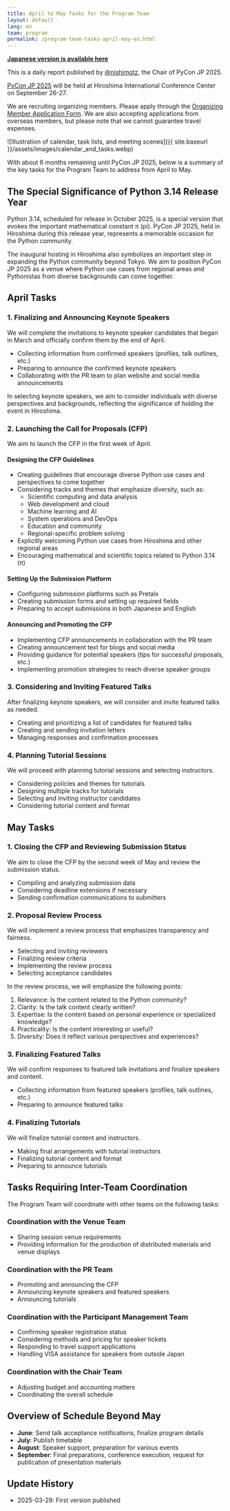 ```yaml
---
title: April to May Tasks for the Program Team
layout: default
lang: en
team: program
permalink: /program-team-tasks-april-may-en.html
---
```


[**Japanese version is available here**](https://pyconjp-2025-chair.nishimotz.com/program-team-tasks-april-may-ja.html)

This is a daily report published by [@nishimotz](https://d.nishimotz.com/aboutme), the Chair of PyCon JP 2025.

[PyCon JP 2025](https://2025.pycon.jp/) will be held at Hiroshima International Conference Center on September 26-27.

We are recruiting organizing members. Please apply through the [Organizing Member Application Form](https://forms.gle/7irqYKhZVj7AY7LfA).
We are also accepting applications from overseas members, but please note that we cannot guarantee travel expenses.

<div class="image-center">
![Illustration of calendar, task lists, and meeting scenes]({{ site.baseurl }}/assets/images/calendar_and_tasks.webp)
</div>

With about 6 months remaining until PyCon JP 2025, below is a summary of the key tasks for the Program Team to address from April to May.

## The Special Significance of Python 3.14 Release Year

Python 3.14, scheduled for release in October 2025, is a special version that evokes the important mathematical constant π (pi). PyCon JP 2025, held in Hiroshima during this release year, represents a memorable occasion for the Python community.

The inaugural hosting in Hiroshima also symbolizes an important step in expanding the Python community beyond Tokyo. We aim to position PyCon JP 2025 as a venue where Python use cases from regional areas and Pythonistas from diverse backgrounds can come together.

## April Tasks

### 1. Finalizing and Announcing Keynote Speakers

We will complete the invitations to keynote speaker candidates that began in March and officially confirm them by the end of April.

- Collecting information from confirmed speakers (profiles, talk outlines, etc.)
- Preparing to announce the confirmed keynote speakers
- Collaborating with the PR team to plan website and social media announcements

In selecting keynote speakers, we aim to consider individuals with diverse perspectives and backgrounds, reflecting the significance of holding the event in Hiroshima.

### 2. Launching the Call for Proposals (CFP)

We aim to launch the CFP in the first week of April.

#### Designing the CFP Guidelines

- Creating guidelines that encourage diverse Python use cases and perspectives to come together
- Considering tracks and themes that emphasize diversity, such as:
  - Scientific computing and data analysis
  - Web development and cloud
  - Machine learning and AI
  - System operations and DevOps
  - Education and community
  - Regional-specific problem solving
- Explicitly welcoming Python use cases from Hiroshima and other regional areas
- Encouraging mathematical and scientific topics related to Python 3.14 (π)

#### Setting Up the Submission Platform

- Configuring submission platforms such as Pretalx
- Creating submission forms and setting up required fields
- Preparing to accept submissions in both Japanese and English

#### Announcing and Promoting the CFP

- Implementing CFP announcements in collaboration with the PR team
- Creating announcement text for blogs and social media
- Providing guidance for potential speakers (tips for successful proposals, etc.)
- Implementing promotion strategies to reach diverse speaker groups

### 3. Considering and Inviting Featured Talks

After finalizing keynote speakers, we will consider and invite featured talks as needed.

- Creating and prioritizing a list of candidates for featured talks
- Creating and sending invitation letters
- Managing responses and confirmation processes

### 4. Planning Tutorial Sessions

We will proceed with planning tutorial sessions and selecting instructors.

- Considering policies and themes for tutorials
- Designing multiple tracks for tutorials
- Selecting and inviting instructor candidates
- Considering tutorial content and format

## May Tasks

### 1. Closing the CFP and Reviewing Submission Status

We aim to close the CFP by the second week of May and review the submission status.

- Compiling and analyzing submission data
- Considering deadline extensions if necessary
- Sending confirmation communications to submitters

### 2. Proposal Review Process

We will implement a review process that emphasizes transparency and fairness.

- Selecting and inviting reviewers
- Finalizing review criteria
- Implementing the review process
- Selecting acceptance candidates

In the review process, we will emphasize the following points:
1. Relevance: Is the content related to the Python community?
2. Clarity: Is the talk content clearly written?
3. Expertise: Is the content based on personal experience or specialized knowledge?
4. Practicality: Is the content interesting or useful?
5. Diversity: Does it reflect various perspectives and experiences?

### 3. Finalizing Featured Talks

We will confirm responses to featured talk invitations and finalize speakers and content.

- Collecting information from featured speakers (profiles, talk outlines, etc.)
- Preparing to announce featured talks

### 4. Finalizing Tutorials

We will finalize tutorial content and instructors.

- Making final arrangements with tutorial instructors
- Finalizing tutorial content and format
- Preparing to announce tutorials

## Tasks Requiring Inter-Team Coordination

The Program Team will coordinate with other teams on the following tasks:

### Coordination with the Venue Team

- Sharing session venue requirements
- Providing information for the production of distributed materials and venue displays

### Coordination with the PR Team

- Promoting and announcing the CFP
- Announcing keynote speakers and featured speakers
- Announcing tutorials

### Coordination with the Participant Management Team

- Confirming speaker registration status
- Considering methods and pricing for speaker tickets
- Responding to travel support applications
- Handling VISA assistance for speakers from outside Japan

### Coordination with the Chair Team

- Adjusting budget and accounting matters
- Coordinating the overall schedule

## Overview of Schedule Beyond May

- **June**: Send talk acceptance notifications, finalize program details
- **July**: Publish timetable
- **August**: Speaker support, preparation for various events
- **September**: Final preparations, conference execution, request for publication of presentation materials

## Update History

- 2025-03-29: First version published
